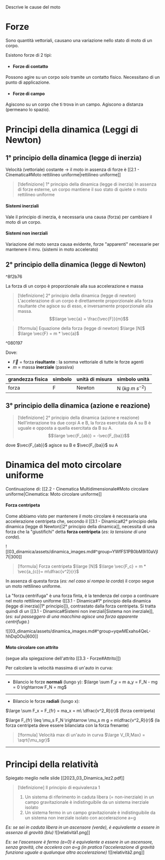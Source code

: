 Descrive le cause del moto

# Forze
Sono quantità vettoriali, causano una variazione nello stato di moto di un corpo.

Esistono forze di 2 tipi:

- #### Forze di contatto
Possono agire su un corpo solo tramite un contatto fisico. Necessitano di un punto di applicazione.

- #### Forze di campo
Agiscono su un corpo che ti trova in un campo. Agiscono a distanza (permeano lo spazio).


# Principi della dinamica (Leggi di Newton)

## 1° principio della dinamica (legge di inerzia)
Velocità (vettoriale) costante $\rightarrow$ il moto in assenza di forze è [[2.1 - Cinematica#Moto rettilineo uniforme|rettilineo uniforme]]


> [!definizione]  1° principio della dinamica (legge di inerzia)
> In assenza di forze esterne, un corpo mantiene il suo stato di quiete o moto rettilineo uniforme

#### Sistemi inerziali
Vale il principio di inerzia, è necessaria una causa (forza) per cambiare il moto di un corpo.

#### Sistemi non inerziali
Variazione del moto senza causa evidente, forze "apparenti" necessarie per mantenere il mru. (sistemi in moto accelerato)

## 2° principio della dinamica (legge di Newton)

^8f2b76

La forza di un corpo è proporzionale alla sua accelerazione e massa

> [!definizione]  2° principio della dinamica (legge di newton)
> L'accelerazione di un corpo è direttamente proporzionale alla forza risultante che agisce su di esso, e inversamente proporzionale alla massa.  $$\large \vec{a} = \frac{\vec{F}}{m}$$

> [!formula]  Equazione della forza (legge di newton) $\large [N]$
> $\large \vec{F} = m * \vec{a}$

^080197

Dove:
- $\vec{F}$ = forza **risultante** : la somma vettoriale di tutte le forze agenti
- $m$ = massa **inerziale** (passiva)

| grandezza fisica | simbolo | unità di misura | simbolo unità |
|--|--|--|--|
| forza | F | Newton  | N ($kg\ m\ s^{-2}$) |

## 3° principio della dinamica (azione e reazione)

> [!definizione]  2° principio della dinamica (azione e reazione)
> Nell’interazione tra due corpi A e B, la forza esercitata da A su B è uguale e opposta a quella esercitata da B su A. $$\large \vec{F_{ab}} = -\vec{F_{ba}}$$

dove $\vec{F_{ab}}$ agisce su B e $\vec{F_{ba}}$ su A


# Dinamica del moto circolare uniforme

Continuazione di: [[2.2 - Cinematica Multidimensionale#Moto circolare uniforme|Cinematica: Moto circolare uniforme]]

#### Forza centripeta
Come abbiamo visto per mantenere il moto circolare è necessaria una accelerazione centripeta che, secondo il [[3.1 - Dinamica#2° principio della dinamica (legge di Newton)|2° principio della dinamica]], necessita di una forza che la "giustifichi" detta **forza centripeta** (*es: la tensione di una corda*).

![[03_dinamica/assets/dinamica_images.md#^group=YWfFS1PB0bM9i10aVjI7I|300]]

> [!formula]  Forza centripeta $\large [N]$
> $\large \vec{F_c} = m * \vec{a_{c}}= m\dfrac{v^2}{r}$

In assenza di questa forza (*es: nel caso si rompa la corda*) il corpo segue un moto rettilineo uniforme.

La "forza centrifuga" è una forza finta, è la tendenza del corpo a continuare nel moto rettilineo uniforme ([[3.1 - Dinamica#1° principio della dinamica (legge di inerzia)|1° principio]]), contrastato dalla forza centripeta.
Si tratta quindi di un [[3.1 - Dinamica#Sistemi non inerziali|Sistema non inerziale]], (*es: sul passeggero di una macchina agisce una forza apparente centrifuga.*)

![[03_dinamica/assets/dinamica_images.md#^group=yqwMExahs4QeL-hhDqOOu|600]]

#### Moto circolare con attrito
(segue alla spiegazione dell'attrito [[3.3 - Forze#Attrito]])

Per calcolare la velocità massima di un'auto in curva:

----
- Bilancio le forze **normali** (lungo y):
$\large \sum F_y = m a_y = F_N - mg = 0 \rightarrow F_N = mg$

----
- Bilancio le forze **radiali** (lungo x):

$\large \sum F_x = F_{fr} = ma_x = m\ \dfrac{v^2_R}{r}$ (forza centripeta)

$\large F_{fr} \leq \mu_s F_N \rightarrow \mu_s m g = m\dfrac{v^2_R}{r}$ (la forza centripeta deve essere bilanciata con la forza frenante)

> [!formula]  Velocità max di un'auto in curva
>$\large V_{R,Max} = \sqrt{\mu_sgr}$

----

# Principi della relatività
Spiegato meglio nelle slide [[2023_03_Dinamica_lez2.pdf]]

> [!definizione]  Il principio di equivalenza 1
> 1. Un sistema di riferimento in caduta libera (= non-inerziale) in un campo gravitazionale è indistinguibile da un sistema inerziale isolato
> 2. Un sistema fermo in un campo gravitazionale è indistinguibile da un sistema non inerziale isolato con accelerazione a=g


*Es: se sei in caduta libera in un ascensore (verde), è equivalente a essere in assenza di gravità (blu)*
![[relatività1.png]]

*Es: se l'ascensore è fermo (a=0) è equivalente a essere in un ascensore, senza gravità, che accelera con a=g (in pratica l'accelerazione di gravità funziona uguale a qualunque altra accelerazione)*
![[relatività2.png]]

